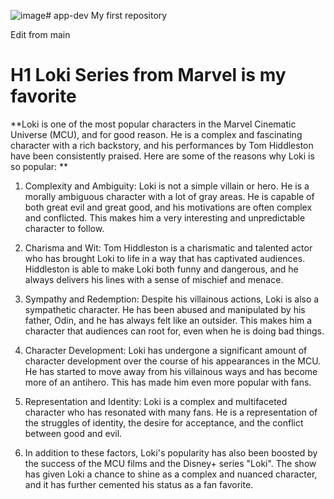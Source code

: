 ![image](https://github.com/dapiton268647/app-dev/assets/123338996/1011cf39-84e4-409b-ad94-a677f2a8e218)# app-dev
My first repository

Edit from main

# H1 Loki Series from Marvel is my favorite

**Loki is one of the most popular characters in the Marvel Cinematic Universe (MCU), and for good reason. He is a complex and fascinating character with a rich backstory, and his performances by Tom Hiddleston have been consistently praised. Here are some of the reasons why Loki is so popular: **

1. Complexity and Ambiguity: Loki is not a simple villain or hero. He is a morally ambiguous character with a lot of gray areas. He is capable of both great evil and great good, and his motivations are often complex and conflicted. This makes him a very interesting and unpredictable character to follow.

2. Charisma and Wit: Tom Hiddleston is a charismatic and talented actor who has brought Loki to life in a way that has captivated audiences. Hiddleston is able to make Loki both funny and dangerous, and he always delivers his lines with a sense of mischief and menace.

3. Sympathy and Redemption: Despite his villainous actions, Loki is also a sympathetic character. He has been abused and manipulated by his father, Odin, and he has always felt like an outsider. This makes him a character that audiences can root for, even when he is doing bad things.

4. Character Development: Loki has undergone a significant amount of character development over the course of his appearances in the MCU. He has started to move away from his villainous ways and has become more of an antihero. This has made him even more popular with fans.

5. Representation and Identity: Loki is a complex and multifaceted character who has resonated with many fans. He is a representation of the struggles of identity, the desire for acceptance, and the conflict between good and evil.

6. In addition to these factors, Loki's popularity has also been boosted by the success of the MCU films and the Disney+ series "Loki". The show has given Loki a chance to shine as a complex and nuanced character, and it has further cemented his status as a fan favorite.
